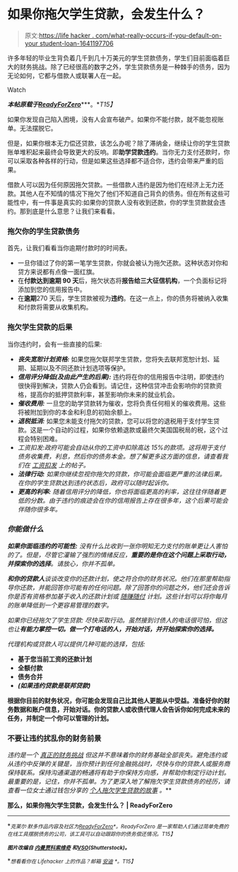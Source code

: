 # 如果你拖欠学生贷款，会发生什么？

> 原文:[https://life hacker . com/what-really-occurs-if-you-default-on-your student-loan-1641197706](https://lifehacker.com/what-really-happens-if-you-default-on-your-student-loan-1641197706)

许多年轻的毕业生背负着几千到几十万美元的学生贷款债务，学生们目前面临着巨大的财务挑战。除了已经很高的数字之外，学生贷款债务是一种棘手的债务，因为无论如何，它都与借款人或联署人在一起。

Watch

***本帖原载于***[***ReadyForZero***](http://blog.readyforzero.com/what-happens-if-you-default-on-your-student-loans/)***。**T15】*

如果你发现自己陷入困境，没有人会宣布破产。如果你不能付款，就不能忽视账单。无法摆脱它。

但是，如果你根本无力偿还贷款，该怎么办呢？除了滞纳金，继续让你的学生贷款账单堆积起来最终会导致更大的反响。即**助学贷款违约**。当你无力支付还款时，你可以采取各种各样的行动，但是如果这些选择都不适合你，违约会带来严重的后果。

借款人可以因为任何原因拖欠贷款。一些借款人违约是因为他们在经济上无力还款。其他人在不知情的情况下拖欠了他们不知道自己背负的债务。但在所有这些可能性中，有一件事是真实的:如果你的贷款人没有收到还款，你的学生贷款就会违约。那到底是什么意思？让我们来看看。

### 拖欠你的学生贷款债务

首先，让我们看看当你逾期付款时的时间表。

*   一旦你错过了你的第一笔学生贷款，你就会被认为拖欠还款。这种状态对你和贷方来说都有点像一面红旗。
*   在**付款达到逾期 90 天**后，拖欠状态将**报告给三大征信机构**，一个负面标记将添加到您的信用报告中。
*   在**逾期**270 天后，学生贷款被视为**违约**。在这一点上，你的债务将被纳入收集和付款将需要从收集机构。

### 拖欠学生贷款的后果

当你违约时，会有一些直接的后果:

*   ***丧失宽恕计划资格:*** 如果您拖欠联邦学生贷款，您将失去联邦宽恕计划、延期、延期以及不同还款计划选项等保护。
*   ***信用评分降低(及由此产生的后果):*** 违约将在你的信用报告中注明，即使违约很快得到解决，贷款人仍会看到。请记住，这种信贷冲击会影响你的贷款资格，提高你的抵押贷款利率，甚至影响你未来的就业机会。
*   ***催收费用:*** 一旦您的助学贷款转为催收，您将负责任何相关的催收费用。这些将被附加到你的本金和利息的初始余额上。
*   ***退税抵消:*** 如果您未能支付拖欠的贷款，您可以将您的退税用于支付学生贷款。这是一个自动的过程，如果你依赖退款或最终欠美国国税局的税，这个过程会特别困难。
*   *工资扣发:政府可能会自动从你的工资中扣除高达 15%的款项。这将用于支付债务收集费，利息，然后你的债务本金。想了解更多这方面的信息，请查看我们在 [工资扣发](http://blog.readyforzero.com/what-is-wage-garnishment/) 上的帖子。*
*   ****法律行动:*** 如果你继续忽视你拖欠的贷款，你可能会面临更严重的法律后果。在你的学生贷款达到违约状态后，政府可以随时起诉你。*
*   ****更高的利率:*** 随着信用评分的降低，你也将面临更高的利率，这往往伴随着更低的分数。由于违约的痕迹会在你的信用报告上存在很多年，这个后果可能会伴随你很多年。*

### *你能做什么*

****如果你面临违约的可能性:*** 没有什么比收到一张你明知无力支付的账单更让人害怕的了。但是，尽管它灌输了强烈的情绪反应，**重要的是你在这个问题上采取行动，并探索你的选择**。请放心，你并不孤单。*

***和你的贷款人**谈谈改变你的还款计划，使之符合你的财务状况。他们在那里帮助指导你还款，并能回答你可能有的任何问题。除了回答你的问题之外，他们还会告诉你是否有资格参加基于收入的还款计划或 [随赚随付](http://blog.readyforzero.com/pay-as-you-earn/) 计划。这些计划可以将你每月的账单降低到一个更容易管理的数字。*

*如果你已经拖欠了学生贷款: 尽快采取行动。虽然接到讨债人的电话很可怕，但这也让**有能力掌控一切。做一个打电话的人，开始对话，并开始探索你的选择。***

*代理机构或贷款人可以提供几种可能的选择，包括:*

*   **基于您当前工资的还款计划**
*   **全额付款**
*   **债务合并**
*   *[](http://www.finaid.org/loans/rehabilitation.phtml)**(如果违约贷款是联邦贷款)***

**根据你目前的财务状况，你可能会发现自己比其他人更能从中受益。准备好你的财务数据和账户信息，开始对话。你的贷款人或收债代理人会告诉你如何完成未来的任务，并制定一个你可以管理的计划。**

### **不要让违约扰乱你的财务前景**

**违约是一个 [真正的财务挑战](https://lifehacker.com/everything-you-need-to-know-about-7-student-loan-repaym-1466213180) 但这并不意味着你的财务基础全部丧失。避免违约或从违约中反弹的关键是，当你预计到任何金融挑战时，尽快与你的贷款人或服务商保持联系*。保持沟通渠道的畅通将有助于你保持方向感，并帮助你制定行动计划。最重要的是，记住，你并不孤单。为了更深入地了解拖欠学生贷款债务的经历，请查看一位女士通过钱包分享的 [个人拖欠学生贷款的故事](http://thebillfold.com/2013/06/i-defaulted-on-my-student-loans-heres-what-i-did-to-get-back-on-track/) 。***

**那么，如果你拖欠学生贷款，会发生什么？ | ReadyForZero**

* * *

**<small>*克莱尔·默多作品内容及社区为*</small>[<small>*ReadyForZero*</small>](https://www.readyforzero.com/auth?c=blog_footer#signup)<small>*。ReadyForZero 是一家帮助人们通过简单免费的在线工具摆脱债务的公司，该工具可以自动跟踪你的债务偿还情况。*T15】</small>**

**<small>*图片改编自*</small> [<small>*内曼贾科索维奇*</small>](http://www.shutterstock.com/pic.mhtml?id=174058172&src=id) <small>*和*</small>[<small>*VSO*</small>](http://www.shutterstock.com/pic.mhtml?id=83977426&src=id)<small>*(Shutterstock)。*</small>**

**<small>*想看看你在 Lifehacker 上的作品？邮箱*</small> [<small>*安迪*</small>](mailto:andy@lifehacker.com) <small>*。*T15】</small>**